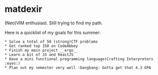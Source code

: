 # matdexir

(Neo)VIM enthusiast.
Still trying to find my path.

Here is a quicklist of my goals for this summer:

    * Solve a total of 50 (strong)CTF problems
    * Get ranked top 150 on CodeAbbey
    * Finish my main project __ergo__
    * Learn a bit of JS and ReactJS
    * Have a mini functional programming language(Crafting Interpreters :eyes:)
    * Plan out my semester very well :bangbang: Gotta get that 4.3 GPA
